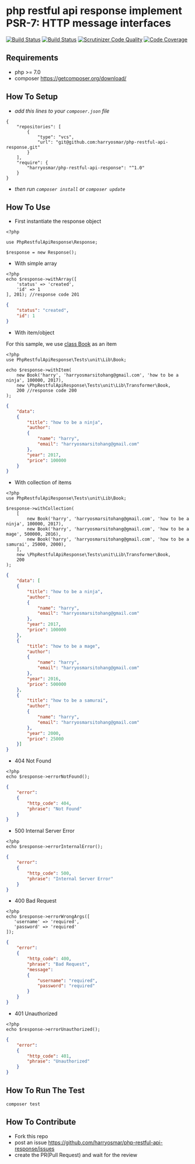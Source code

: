 # php restful api response implement PSR-7: HTTP message interfaces

[![Build Status](https://travis-ci.org/harryosmar/php-restful-api-response.svg?branch=master)](https://travis-ci.org/harryosmar/php-restful-api-response)
[![Build Status](https://scrutinizer-ci.com/g/harryosmar/php-restful-api-response/badges/build.png?b=master)](https://scrutinizer-ci.com/g/harryosmar/php-restful-api-response/build-status/master)
[![Scrutinizer Code Quality](https://scrutinizer-ci.com/g/harryosmar/php-restful-api-response/badges/quality-score.png?b=master)](https://scrutinizer-ci.com/g/harryosmar/php-restful-api-response/?branch=master)
[![Code Coverage](https://scrutinizer-ci.com/g/harryosmar/php-restful-api-response/badges/coverage.png?b=master)](https://scrutinizer-ci.com/g/harryosmar/php-restful-api-response/?branch=master)

## Requirements
- php >= 7.0
- composer https://getcomposer.org/download/

## How To Setup
- *add this lines to your `composer.json` file*
```
{
    "repositories": [
        {
            "type": "vcs",
            "url": "git@github.com:harryosmar/php-restful-api-response.git"
        }
    ],
    "require": {
        "harryosmar/php-restful-api-response": "^1.0"
    }
}
```
- *then run `composer install` or `composer update`*

## How To Use
- First instantiate the response object
```
<?php

use PhpRestfulApiResponse\Response;

$response = new Response();
```
- With simple array
```
<?php
echo $response->withArray([
    'status' => 'created',
    'id' => 1
], 201); //response code 201
```
```json
{
    "status": "created",
    "id": 1
}
```
- With item/object

For this sample, we use [class Book](https://github.com/harryosmar/php-restful-api-response/blob/master/tests/unit/Lib/Book.php) as an item

```
<?php
use PhpRestfulApiResponse\Tests\unit\Lib\Book;

echo $response->withItem(
    new Book('harry', 'harryosmarsitohang@gmail.com', 'how to be a ninja', 100000, 2017),
    new \PhpRestfulApiResponse\Tests\unit\Lib\Transformer\Book,
    200 //response code 200
);
```
```json
{
    "data":
    {
        "title": "how to be a ninja",
        "author":
        {
            "name": "harry",
            "email": "harryosmarsitohang@gmail.com"
        },
        "year": 2017,
        "price": 100000
    }
}
```
- With collection of items
```
<?php
use PhpRestfulApiResponse\Tests\unit\Lib\Book;

$response->withCollection(
    [
        new Book('harry', 'harryosmarsitohang@gmail.com', 'how to be a ninja', 100000, 2017),
        new Book('harry', 'harryosmarsitohang@gmail.com', 'how to be a mage', 500000, 2016),
        new Book('harry', 'harryosmarsitohang@gmail.com', 'how to be a samurai', 25000, 2000),
    ],
    new \PhpRestfulApiResponse\Tests\unit\Lib\Transformer\Book,
    200
);
```
```json
{
    "data": [
    {
        "title": "how to be a ninja",
        "author":
        {
            "name": "harry",
            "email": "harryosmarsitohang@gmail.com"
        },
        "year": 2017,
        "price": 100000
    },
    {
        "title": "how to be a mage",
        "author":
        {
            "name": "harry",
            "email": "harryosmarsitohang@gmail.com"
        },
        "year": 2016,
        "price": 500000
    },
    {
        "title": "how to be a samurai",
        "author":
        {
            "name": "harry",
            "email": "harryosmarsitohang@gmail.com"
        },
        "year": 2000,
        "price": 25000
    }]
}
```
- 404 Not Found
```
<?php
echo $response->errorNotFound();
```
```json
{
    "error":
    {
        "http_code": 404,
        "phrase": "Not Found"
    }
}
```
- 500 Internal Server Error
```
<?php
echo $response->errorInternalError();
```
```json
{
    "error":
    {
        "http_code": 500,
        "phrase": "Internal Server Error"
    }
}
```
- 400 Bad Request
```
<?php
echo $response->errorWrongArgs([
   'username' => 'required',
   'password' => 'required'
]);
```
```json
{
    "error":
    {
        "http_code": 400,
        "phrase": "Bad Request",
        "message":
        {
            "username": "required",
            "password": "required"
        }
    }
}
```
- 401 Unauthorized
```
<?php
echo $response->errorUnauthorized();
```
```json
{
    "error":
    {
        "http_code": 401,
        "phrase": "Unauthorized"
    }
}
```

## How To Run The Test
```
composer test
```

## How To Contribute
- Fork this repo
- post an issue https://github.com/harryosmar/php-restful-api-response/issues
- create the PR(Pull Request) and wait for the review
